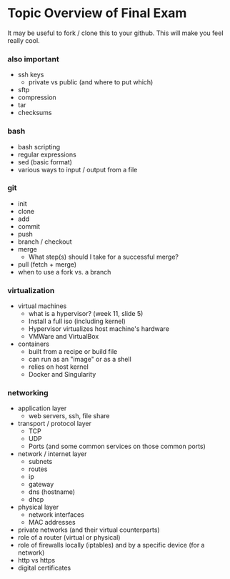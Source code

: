 # Topic Overview of Final Exam
It may be useful to fork / clone this to your github.  This will make you feel really cool.

### also important
* ssh keys
    * private vs public (and where to put which)
* sftp
* compression
* tar
* checksums

### bash
* bash scripting
* regular expressions
* sed (basic format)
* various ways to input / output from a file

### git
* init
* clone
* add
* commit
* push
* branch / checkout
* merge
    * What step(s) should I take for a successful merge?
* pull (fetch + merge)
* when to use a fork vs. a branch

### virtualization
* virtual machines
    * what is a hypervisor? (week 11, slide 5)
    * Install a full iso (including kernel)
    * Hypervisor virtualizes host machine's hardware
    * VMWare and VirtualBox
* containers
    * built from a recipe or build file
    * can run as an "image" or as a shell
    * relies on host kernel
    * Docker and Singularity

### networking 
* application layer
    * web servers, ssh, file share
* transport / protocol layer
    * TCP
    * UDP
    * Ports (and some common services on those common ports)
* network / internet layer
    * subnets
    * routes
    * ip
    * gateway
    * dns (hostname)
    * dhcp
* physical layer
    * network interfaces
    * MAC addresses
* private networks (and their virtual counterparts)
* role of a router (virtual or physical)
* role of firewalls locally (iptables) and by a specific device (for a network)
* http vs https
* digital certificates